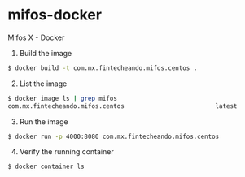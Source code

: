 # mifos-docker
Mifos X - Docker

1. Build the image

```bash
$ docker build -t com.mx.fintecheando.mifos.centos .
```

2. List the image 

```bash
$ docker image ls | grep mifos
com.mx.fintecheando.mifos.centos                         latest              18d54d617bd7        3 minutes ago       1.08GB
```

3. Run the image

```bash
$ docker run -p 4000:8080 com.mx.fintecheando.mifos.centos
```

4. Verify the running container

```bash
$ docker container ls
```
